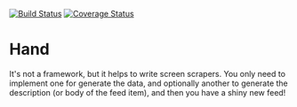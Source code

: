 [![Build Status](https://travis-ci.org/luizirber/Hand.png)](https://travis-ci.org/luizirber/Hand) [![Coverage Status](https://coveralls.io/repos/luizirber/Hand/badge.png)](https://coveralls.io/r/luizirber/Hand)

Hand
====

It's not a framework, but it helps to write screen scrapers. You only need to implement one for generate the data, and optionally another to generate the description (or body of the feed item), and then you have a shiny new feed!
